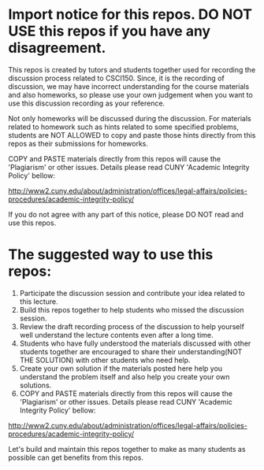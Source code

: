 # Import notice for this repos. DO NOT USE this repos if you have any disagreement. 


This repos is created by tutors and students together used for recording the discussion process related to CSCI150. Since, it is the recording of discussion, we may have incorrect understanding for the course materials and also homeworks, so please use your own judgement when you want to use this discussion recording as your reference. 

Not only homeworks will be discussed during the discussion. For materials related to homework such as hints related to some specified problems, students are NOT ALLOWED to copy and paste those hints directly from this repos as their submissions for homeworks.  

COPY and PASTE materials directly from this repos will cause the 'Plagiarism' or other issues. Details please read CUNY 'Academic Integrity Policy' bellow:     

http://www2.cuny.edu/about/administration/offices/legal-affairs/policies-procedures/academic-integrity-policy/


If you do not agree with any part of this notice, please DO NOT read and use this repos.    

# The suggested way to use this repos:  
1. Participate the discussion session and contribute your idea related to this lecture.    
2. Build this repos together to help students who missed the discussion session.    
3. Review the draft recording process of the discussion to help yourself well understand the lecture contents even after a long time.    
4. Students who have fully understood the materials discussed with other students together are encouraged to share their understanding(NOT THE SOLUTION) with other students who need help.    
5. Create your own solution if the materials posted here help you understand the problem itself and also help you create your own solutions.  
6. COPY and PASTE materials directly from this repos will cause the 'Plagiarism' or other issues. Details please read CUNY 'Academic Integrity Policy' bellow:   

http://www2.cuny.edu/about/administration/offices/legal-affairs/policies-procedures/academic-integrity-policy/


Let's build and maintain this repos together to make as many students as possible can get benefits from this repos.  

